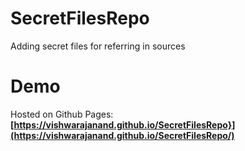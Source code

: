# SecretFilesRepo
Adding secret files for referring in sources

# Demo
Hosted on Github Pages:
**[https://vishwarajanand.github.io/SecretFilesRepo}](https://vishwarajanand.github.io/SecretFilesRepo/)**

